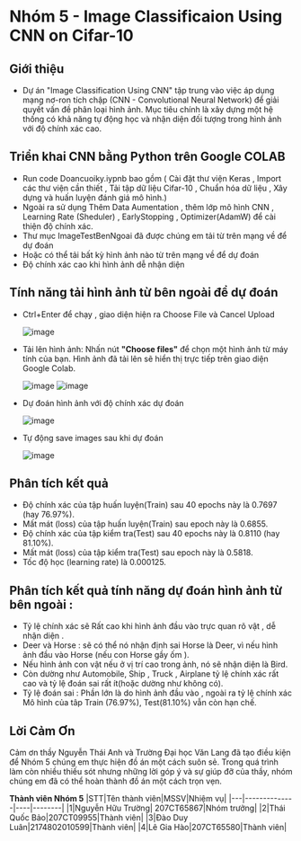 # Nhóm 5 - Image Classificaion Using CNN on Cifar-10

## Giới thiệu

- Dự án "Image Classification Using CNN" tập trung vào việc áp dụng mạng nơ-ron tích chập (CNN - Convolutional Neural Network) để giải quyết vấn đề phân loại hình ảnh. Mục tiêu chính là xây dựng một hệ thống có khả năng tự động học và nhận diện đối tượng trong hình ảnh với độ chính xác cao.

## Triển khai CNN bằng Python trên Google COLAB

- Run code Doancuoiky.iypnb bao gồm ( Cài đặt thư viện Keras , Import các thư viện cần thiết , Tải tập dữ liệu Cifar-10 , Chuẩn hóa dữ liệu , Xây dựng và huấn luyện đánh giá mô hình.)
- Ngoài ra sử dụng Thêm Data Aumentation , thêm lớp mô hình CNN , Learning Rate (Sheduler) , EarlyStopping , Optimizer(AdamW) để cài thiện độ chính xác.
- Thư mục ImageTestBenNgoai đã được chúng em tải từ trên mạng về để dự đoán
- Hoặc có thể tải bất kỳ hình ảnh nào từ trên mạng về để dự đoán
- Độ chính xác cao khi hình ảnh dễ nhận diện

## Tính năng tải hình ảnh từ bên ngoài để dự đoán

- Ctrl+Enter để chạy , giao diện hiện ra Choose File và Cancel Upload
  
     ![image](https://github.com/user-attachments/assets/37094b8b-dae7-48ee-871e-ba97d10f2ef8)
  
- Tải lên hình ảnh: Nhấn nút **"Choose files"** để chọn một hình ảnh từ máy tính của bạn. Hình ảnh đã tải lên sẽ hiển thị trực tiếp trên giao diện Google Colab.
  
     ![image](https://github.com/user-attachments/assets/e90d401e-14b0-4028-a4de-dee90ba37b6e)
     ![image](https://github.com/user-attachments/assets/e9f09797-b7ca-4207-aae9-0f2e58b476ab)

- Dự đoán hình ảnh với độ chính xác dự đoán
  
     ![image](https://github.com/user-attachments/assets/6cd52b29-1d20-4456-a42c-14e64c4e71d9)

- Tự động save images sau khi dự đoán
  
     ![image](https://github.com/user-attachments/assets/4b44fdaf-b982-4592-8a2d-20fe8a4047b9)


## Phân tích kết quả

- Độ chính xác của tập huấn luyện(Train) sau 40 epochs này là 0.7697 (hay 76.97%).
- Mất mát (loss) của tập huấn luyện(Train) sau epoch này là 0.6855.
- Độ chính xác của tập kiểm tra(Test) sau 40 epochs này là 0.8110 (hay 81.10%).
- Mất mát (loss) của tập kiểm tra(Test) sau epoch này là 0.5818.
- Tốc độ học (learning rate) là 0.000125.

## Phân tích kết quả tính năng dự đoán hình ảnh từ bên ngoài :

- Tỷ lệ chính xác sẽ Rất cao khi hình ảnh đầu vào trực quan rõ vật , dễ nhận diện .
- Deer và Horse : sẽ có thể nó nhận định sai Horse là Deer, vì nếu hình ảnh đầu vào Horse (nếu con Horse gầy ốm ).
- Nếu hình ảnh con vật nếu ở vị trí cao trong ảnh, nó sẽ nhận diện là Bird.
- Còn dường như Automobile, Ship , Truck , Airplane tỷ lệ chính xác rất cao và tỷ lệ đoán sai rất ít(hoặc dường như không có).
- Tỷ lệ đoán sai : Phần lớn là do hình ảnh đầu vào , ngoài ra tỷ lệ chính xác Mô hình của tâp Train (76.97%), Test(81.10%) vẫn còn hạn chế.

## Lời Cảm Ơn

Cảm ơn thầy Nguyễn Thái Anh và Trường Đại học Văn Lang đã tạo điều kiện để Nhóm 5 chúng em thực hiện đồ án một cách suôn sẻ. Trong quá trình làm còn nhiều thiếu sót nhưng những lời góp ý và sự giúp đỡ của thầy, nhóm chúng em đã có thể hoàn thành đồ án một cách trọn vẹn.

**Thành viên Nhóm 5**
|STT|Tên thành viên|MSSV|Nhiệm vụ|
|---|--------------|----|--------|
|1|Nguyễn Hữu Trường| 207CT65867|Nhóm trưởng|
|2|Thái Quốc Bảo|207CT09955|Thành viên|
|3|Đào Duy Luân|2174802010599|Thành viên|
|4|Lê Gia Hào|207CT65580|Thành viên|
